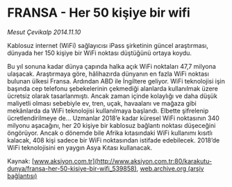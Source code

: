 # FRANSA - Her 50 kişiye bir wifi

*Mesut Çevikalp 2014.11.10*

<div class="pNewsDetailMainContent" itemprop="articleBody">
 <div id="newsSpot">
  Kablosuz internet (WiFi) sağlayıcısı iPass şirketinin güncel araştırması, dünyada her 150 kişiye bir WiFi noktası düştüğünü ortaya koydu.
 </div>
 <div id="newsText">
  <p>
   Bu yıl sonuna kadar dünya çapında halka açık WiFi noktaları 47,7 milyona ulaşacak. Araştırmaya göre, hâlihazırda dünyanın en fazla WiFi noktası bulunan ülkesi Fransa. Ardından ABD ile İngiltere geliyor. WiFi teknolojisi işin başında cep telefonu şebekelerinin çekmediği alanlarda kullanılmak üzere ücretsiz olarak tasarlanmıştı. Ancak zaman içinde kolaylığı ve daha düşük maliyetli olması sebebiyle ev, tren, uçak, havaalanı ve mağaza gibi mekânlarda da WiFi teknolojisi kullanılmaya başlandı. Elbette şifrelenip ücretlendirilmeye de... Uzmanlar 2018’e kadar küresel WiFi noktasının 340 milyonu aşacağını, her 20 kişiye bir kablosuz bağlantı noktası düşeceğini öngörüyor. Ancak o dönemde bile Afrika kıtasındaki WiFi kullanımı kısıtlı kalacak, 408 kişi sadece bir WiFi noktasından istifade edebilecek. 2018’de WiFi teknolojisini en yaygın Asya Kıtası kullanacak.
  </p>
 </div>
</div>


Kaynak: [www.aksiyon.com.tr](http://www.aksiyon.com.tr:80/karakutu-dunya/fransa-her-50-kisiye-bir-wifi_539858), [web.archive.org (arşiv bağlantısı)](http://web.archive.org/web/20141223123113/http://www.aksiyon.com.tr:80/karakutu-dunya/fransa-her-50-kisiye-bir-wifi_539858)
